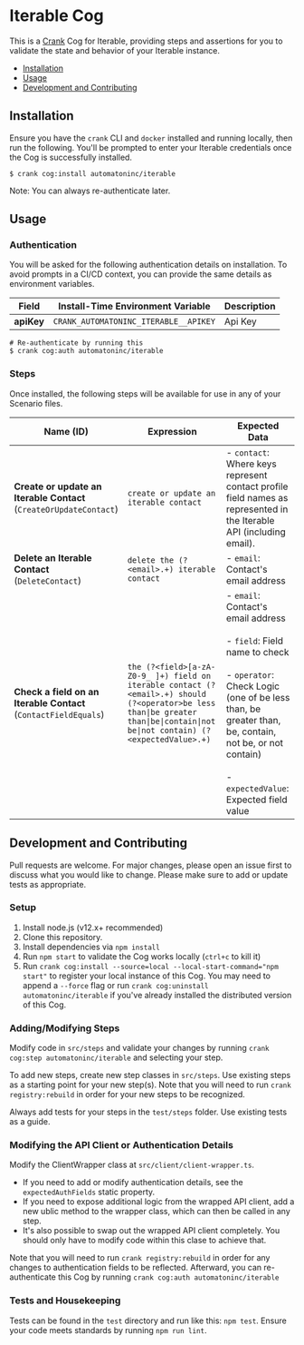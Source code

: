 # Iterable Cog

This is a [Crank][what-is-crank] Cog for Iterable, providing
steps and assertions for you to validate the state and behavior of your
Iterable instance.

* [Installation](#installation)
* [Usage](#usage)
* [Development and Contributing](#development-and-contributing)

## Installation

Ensure you have the `crank` CLI and `docker` installed and running locally,
then run the following.  You'll be prompted to enter your Iterable
credentials once the Cog is successfully installed.

```shell-session
$ crank cog:install automatoninc/iterable
```

Note: You can always re-authenticate later.

## Usage

### Authentication
<!-- run `crank cog:readme automatoninc/iterable` to update -->
<!-- authenticationDetails -->
You will be asked for the following authentication details on installation. To avoid prompts in a CI/CD context, you can provide the same details as environment variables.

| Field | Install-Time Environment Variable | Description |
| --- | --- | --- |
| **apiKey** | `CRANK_AUTOMATONINC_ITERABLE__APIKEY` | Api Key |

```shell-session
# Re-authenticate by running this
$ crank cog:auth automatoninc/iterable
```
<!-- authenticationDetailsEnd -->

### Steps
Once installed, the following steps will be available for use in any of your
Scenario files.

<!-- run `crank cog:readme automatoninc/iterable` to update -->
<!-- stepDetails -->
| Name (ID) | Expression | Expected Data |
| --- | --- | --- |
| **Create or update an Iterable Contact**<br>(`CreateOrUpdateContact`) | `create or update an iterable contact` | - `contact`: Where keys represent contact profile field names as represented in the Iterable API (including email). |
| **Delete an Iterable Contact**<br>(`DeleteContact`) | `delete the (?<email>.+) iterable contact` | - `email`: Contact's email address |
| **Check a field on an Iterable Contact**<br>(`ContactFieldEquals`) | `the (?<field>[a-zA-Z0-9_ ]+) field on iterable contact (?<email>.+) should (?<operator>be less than\|be greater than\|be\|contain\|not be\|not contain) (?<expectedValue>.+)` | - `email`: Contact's email address <br><br>- `field`: Field name to check <br><br>- `operator`: Check Logic (one of be less than, be greater than, be, contain, not be, or not contain) <br><br>- `expectedValue`: Expected field value |
<!-- stepDetailsEnd -->

## Development and Contributing
Pull requests are welcome. For major changes, please open an issue first to
discuss what you would like to change. Please make sure to add or update tests
as appropriate.

### Setup

1. Install node.js (v12.x+ recommended)
2. Clone this repository.
3. Install dependencies via `npm install`
4. Run `npm start` to validate the Cog works locally (`ctrl+c` to kill it)
5. Run `crank cog:install --source=local --local-start-command="npm start"` to
   register your local instance of this Cog. You may need to append a `--force`
   flag or run `crank cog:uninstall automatoninc/iterable` if you've already
   installed the distributed version of this Cog.

### Adding/Modifying Steps
Modify code in `src/steps` and validate your changes by running
`crank cog:step automatoninc/iterable` and selecting your step.

To add new steps, create new step classes in `src/steps`. Use existing steps as
a starting point for your new step(s). Note that you will need to run
`crank registry:rebuild` in order for your new steps to be recognized.

Always add tests for your steps in the `test/steps` folder. Use existing tests
as a guide.

### Modifying the API Client or Authentication Details
Modify the ClientWrapper class at `src/client/client-wrapper.ts`.

- If you need to add or modify authentication details, see the
  `expectedAuthFields` static property.
- If you need to expose additional logic from the wrapped API client, add a new
  ublic method to the wrapper class, which can then be called in any step.
- It's also possible to swap out the wrapped API client completely. You should
  only have to modify code within this clase to achieve that.

Note that you will need to run `crank registry:rebuild` in order for any
changes to authentication fields to be reflected. Afterward, you can
re-authenticate this Cog by running `crank cog:auth automatoninc/iterable`

### Tests and Housekeeping
Tests can be found in the `test` directory and run like this: `npm test`.
Ensure your code meets standards by running `npm run lint`.

[what-is-crank]: https://crank.run?utm_medium=readme&utm_source=automatoninc%2Fiterable

